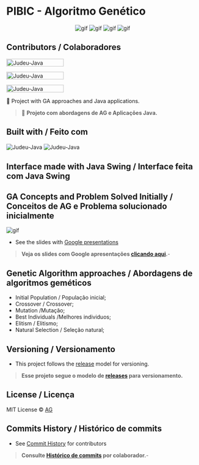 # PIBIC  - Algoritmo Genético  
  <div align="center" height="20" width="150" >
  
  ![gif](https://github.com/lramon2001/Algoritmo-Genetico-UnB/blob/main/dna2.gif) ![gif](https://github.com/lramon2001/Algoritmo-Genetico-UnB/blob/main/dna2.gif) ![gif](https://github.com/lramon2001/Algoritmo-Genetico-UnB/blob/main/dna2.gif) ![gif](https://github.com/lramon2001/Algoritmo-Genetico-UnB/blob/main/dna2.gif) 
  
</div>


## Contributors / Colaboradores
[<img align="center" alt="Judeu-Java" height="20" width="150" src="https://github.com/lramon2001/Algoritmo-Genetico-UnB/blob/main/badgeLucas.png">](https://github.com/lramon2001)

[<img align="center" alt="Judeu-Java" height="20" width="150" src="https://github.com/lramon2001/Algoritmo-Genetico-UnB/blob/main/badgeAna.png">](https://github.com/isabelacgmsa)

[<img align="center" alt="Judeu-Java" height="20" width="150" src="https://github.com/lramon2001/Algoritmo-Genetico-UnB/blob/main/badgeAndre.png">](https://github.com/andrelanna)

:dna: Project with GA approaches and Java applications. 

> :dna: **Projeto com abordagens de AG e Aplicações Java.**

## Built with / Feito com
<img align="center" alt="Judeu-Java" src="https://camo.githubusercontent.com/f6c777e8c5c9ae4a6331664dab0a10c4cc3a1895ac3ababcc39b53058ba145d2/68747470733a2f2f696d672e736869656c64732e696f2f7374617469632f76313f7374796c653d666f722d7468652d6261646765266d6573736167653d4a61766126636f6c6f723d303037333936266c6f676f3d4a617661266c6f676f436f6c6f723d464646464646266c6162656c3d">

<img align="center" alt="Judeu-Java" src="https://camo.githubusercontent.com/da40416d43937d38524a9299f8c959f5f5b311bd66abc35df5599e0c0c1e4cbb/68747470733a2f2f696d672e736869656c64732e696f2f7374617469632f76313f7374796c653d666f722d7468652d6261646765266d6573736167653d4170616368652b4e65744265616e732b49444526636f6c6f723d314236414336266c6f676f3d4170616368652b4e65744265616e732b494445266c6f676f436f6c6f723d464646464646266c6162656c3d">

## Interface made with Java Swing / Interface feita com Java Swing
## GA Concepts and Problem Solved Initially / Conceitos de AG e Problema solucionado inicialmente
![gif](https://media.giphy.com/media/FbNbabsaQ0TbGve4pO/giphy.gif)
- See the slides with [Google presentations](https://docs.google.com/presentation/d/1n5XtpDO8gU5hRXaPw6fF1EXiM73fNK_hisIPqPIqvBI/edit?usp=sharing) 

> **Veja os slides com Google apresentações [clicando aqui](https://docs.google.com/presentation/d/1n5XtpDO8gU5hRXaPw6fF1EXiM73fNK_hisIPqPIqvBI/edit?usp=sharing).**-

## Genetic Algorithm approaches / Abordagens de algoritmos geméticos
- Initial Population / População inicial;
- Crossover / Crossover;
- Mutation /Mutação;
- Best Individuals /Melhores individuos;
- Elitism / Elitismo;
- Natural Selection / Seleção natural;

## Versioning / Versionamento
- This project follows the [release]() model for versioning.

> **Esse projeto segue o modelo de [releases]() para versionamento.**

## License / Licença
MIT License © [AG](https://github.com/lramon2001/Algoritmo-Genetico-UnB/blob/main/LICENSE)

## Commits History / Histórico de commits
- See [Commit History](https://github.com/lramon2001/Algoritmo-Genetico-UnB/commits/main) for contributors

> **Consulte [Histórico de commits](https://github.com/lramon2001/Algoritmo-Genetico-UnB/commits/main) por colaborador.**-
